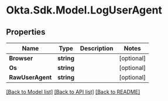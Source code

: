 # Okta.Sdk.Model.LogUserAgent
## Properties

Name | Type | Description | Notes
------------ | ------------- | ------------- | -------------
**Browser** | **string** |  | [optional] 
**Os** | **string** |  | [optional] 
**RawUserAgent** | **string** |  | [optional] 

[[Back to Model list]](../README.md#documentation-for-models) [[Back to API list]](../README.md#documentation-for-api-endpoints) [[Back to README]](../README.md)

